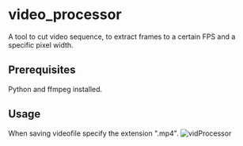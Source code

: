 # video_processor
A tool to cut video sequence, to extract frames to a certain FPS and a specific pixel width.
## Prerequisites
Python and ffmpeg installed.
## Usage
When saving videofile specify the extension ".mp4".
![vidProcessor](https://github.com/Burgonde/video_processor/assets/126057114/39c753b9-b300-4094-9ab1-7d0bb3310b53)
